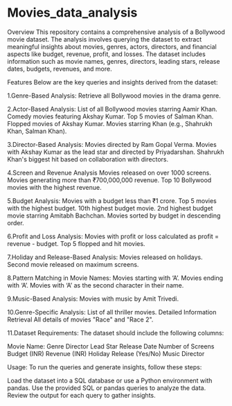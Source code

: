 # Movies_data_analysis
Overview
This repository contains a comprehensive analysis of a Bollywood movie dataset. The analysis involves querying the dataset to extract meaningful insights about movies, genres, actors, directors, and financial aspects like budget, revenue, profit, and losses. The dataset includes information such as movie names, genres, directors, leading stars, release dates, budgets, revenues, and more.

Features
Below are the key queries and insights derived from the dataset:

1.Genre-Based Analysis:
Retrieve all Bollywood movies in the drama genre.

2.Actor-Based Analysis:
List of all Bollywood movies starring Aamir Khan.
Comedy movies featuring Akshay Kumar.
Top 5 movies of Salman Khan.
Flopped movies of Akshay Kumar.
Movies starring Khan (e.g., Shahrukh Khan, Salman Khan).

3.Director-Based Analysis:
Movies directed by Ram Gopal Verma.
Movies with Akshay Kumar as the lead star and directed by Priyadarshan.
Shahrukh Khan's biggest hit based on collaboration with directors.

4.Screen and Revenue Analysis
Movies released on over 1000 screens.
Movies generating more than ₹700,000,000 revenue.
Top 10 Bollywood movies with the highest revenue.

5.Budget Analysis:
Movies with a budget less than ₹1 crore.
Top 5 movies with the highest budget.
10th highest budget movie.
2nd highest budget movie starring Amitabh Bachchan.
Movies sorted by budget in descending order.

6.Profit and Loss Analysis:
Movies with profit or loss calculated as profit = revenue - budget.
Top 5 flopped and hit movies.

7.Holiday and Release-Based Analysis:
Movies released on holidays.
Second movie released on maximum screens.

8.Pattern Matching in Movie Names:
Movies starting with ‘A’.
Movies ending with ‘A’.
Movies with ‘A’ as the second character in their name.

9.Music-Based Analysis:
Movies with music by Amit Trivedi.

10.Genre-Specific Analysis:
List of all thriller movies.
Detailed Information Retrieval
All details of movies "Race" and "Race 2".

11.Dataset Requirements:
The dataset should include the following columns:

Movie Name:
Genre
Director
Lead Star
Release Date
Number of Screens
Budget (INR)
Revenue (INR)
Holiday Release (Yes/No)
Music Director

Usage:
To run the queries and generate insights, follow these steps:

Load the dataset into a SQL database or use a Python environment with pandas.
Use the provided SQL or pandas queries to analyze the data.
Review the output for each query to gather insights.
